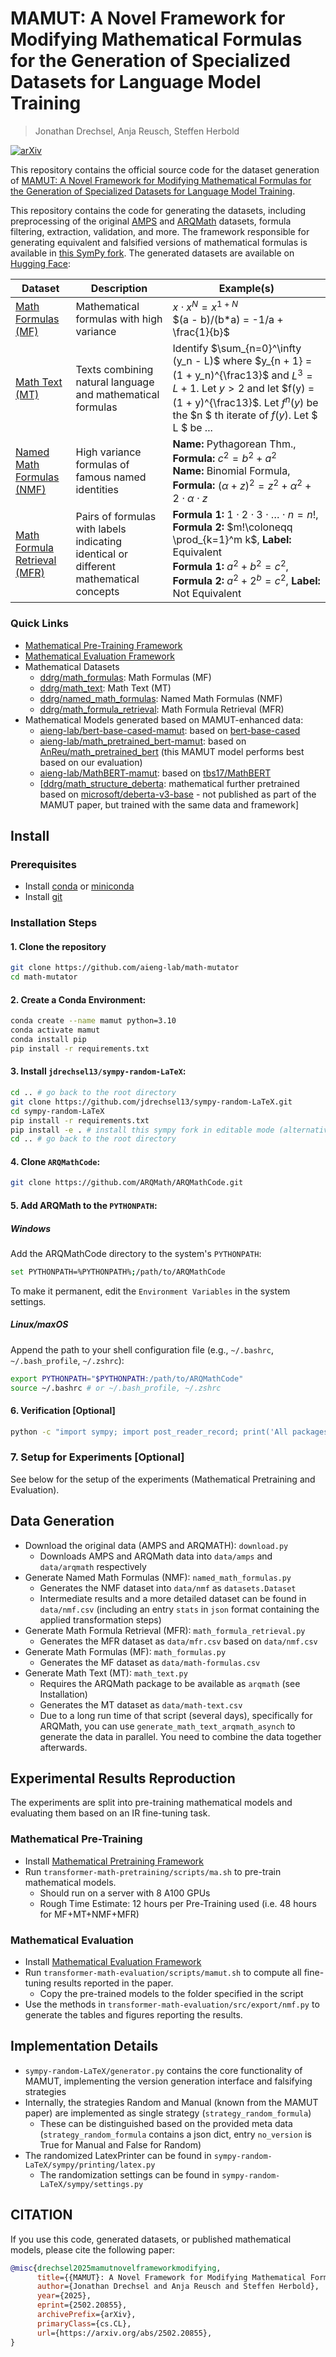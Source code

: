 # MAMUT: A Novel Framework for Modifying Mathematical Formulas for the Generation of Specialized Datasets for Language Model Training
> Jonathan Drechsel, Anja Reusch, Steffen Herbold

[![arXiv](https://img.shields.io/badge/arXiv-2502.20855-B31B1B.svg)](https://arxiv.org/abs/2502.20855)


This repository contains the official source code for the dataset generation of [MAMUT: A Novel Framework for Modifying Mathematical Formulas for the Generation of Specialized Datasets for Language Model Training](https://arxiv.org/abs/2502.20855).

This repository contains the code for generating the datasets, including preprocessing of the original [AMPS](https://github.com/hendrycks/math) and [ARQMath](https://github.com/ARQMath/ARQMathCode) datasets, formula filtering, extraction, validation, and more. The framework responsible for generating equivalent and falsified versions of mathematical formulas is available in [this SymPy fork](https://github.com/jdrechsel13/sympy-random-LaTeX).
The generated datasets are available on [Hugging Face](https://huggingface.co/datasets/ddrg):

| **Dataset**                                                                                 | **Description** | **Example(s)** |
|---------------------------------------------------------------------------------------------|---------------|---------------|
| [Math Formulas (MF)](https://huggingface.co/datasets/ddrg/math_formulas)                    | Mathematical formulas with high variance | $x\cdot x^N = x^{1 + N}$  <br> $(a - b)/(b*a) = -1/a + \frac{1}{b}$ |
| [Math Text (MT)](https://huggingface.co/datasets/ddrg/math_text)                            | Texts combining natural language and mathematical formulas | Identify $\sum_{n=0}^\infty (y_n - L)$ where $y_{n + 1} = (1 + y_n)^{\frac13}$ and $L^3 = L + 1$. Let $y > 2$ and let $f(y) = (1 + y)^{\frac13}$. Let $f^n(y)$ be the $n $ th iterate of $f(y)$. Let $ L $ be ... |
| [Named Math Formulas (NMF)](https://huggingface.co/datasets/ddrg/named_math_formulas)       | High variance formulas of famous named identities | **Name:** Pythagorean Thm., **Formula:** $c^2=b^2+a^2$ <br> **Name:** Binomial Formula, **Formula:** $(\alpha + z)^2 = z^2 + \alpha^2 + 2\cdot \alpha \cdot z$ |
| [Math Formula Retrieval (MFR)](https://huggingface.co/datasets/ddrg/math_formula_retrieval) | Pairs of formulas with labels indicating identical or different mathematical concepts | **Formula 1:** $1\cdot 2\cdot 3 \cdot \ldots \cdot n = n!$, **Formula 2:** $m!\coloneqq \prod_{k=1}^m k$, **Label:** Equivalent <br> **Formula 1:** $a^2+b^2=c^2$, **Formula 2:** $a^2+2^b=c^2$, **Label:** Not Equivalent |

### Quick Links

- [Mathematical Pre-Training Framework](https://github.com/aieng-lab/transformer-math-pretraining)
- [Mathematical Evaluation Framework](https://github.com/aieng-lab/transformer-math-evaluation)
- Mathematical Datasets
  - [ddrg/math_formulas](https://huggingface.co/datasets/ddrg/math_formulas): Math Formulas (MF)
  - [ddrg/math_text](https://huggingface.co/datasets/ddrg/math_text): Math Text (MT)
  - [ddrg/named_math_formulas](https://huggingface.co/datasets/ddrg/named_math_formulas): Named Math Formulas (NMF)
  - [ddrg/math_formula_retrieval](https://huggingface.co/datasets/ddrg/math_formula_retrieval): Math Formula Retrieval (MFR)
- Mathematical Models generated based on MAMUT-enhanced data:
  - [aieng-lab/bert-base-cased-mamut](https://huggingface.co/aieng-lab/bert-base-cased-mamut): based on [bert-base-cased](https://huggingface.co/bert-base-cased) 
  - [aieng-lab/math_pretrained_bert-mamut](https://huggingface.co/aieng-lab/math_pretrained_bert-mamut): based on [AnReu/math_pretrained_bert](https://huggingface.co/AnReu/math_pretrained_bert)  (this MAMUT model performs best based on our evaluation)
  - [aieng-lab/MathBERT-mamut](https://huggingface.co/aieng-lab/MathBERT-mamut): based on [tbs17/MathBERT](https://huggingface.co/tbs17/MathBERT)
  - [[ddrg/math_structure_deberta](https://huggingface.co/ddrg/math_structure_deberta): mathematical further pretrained based on [microsoft/deberta-v3-base](https://huggingface.co/microsoft/deberta-v3-base) - not published as part of the MAMUT paper, but trained with the same data and framework]


## Install

### Prerequisites
- Install [conda](https://docs.conda.io/en/latest/miniconda.html) or [miniconda](https://docs.conda.io/en/latest/miniconda.html)
- Install [git](https://git-scm.com/book/en/v2/Getting-Started-Installing-Git)

### Installation Steps

#### 1. Clone the repository
```bash
git clone https://github.com/aieng-lab/math-mutator
cd math-mutator
```

#### 2. Create a Conda Environment:
```bash
conda create --name mamut python=3.10
conda activate mamut
conda install pip
pip install -r requirements.txt
```

#### 3. Install `jdrechsel13/sympy-random-LaTeX`:
```bash
cd .. # go back to the root directory
git clone https://github.com/jdrechsel13/sympy-random-LaTeX.git
cd sympy-random-LaTeX
pip install -r requirements.txt
pip install -e . # install this sympy fork in editable mode (alternative: add the sympy-random-LaTeX path to the PYTHONPATH)
cd .. # go back to the root directory
```

#### 4. Clone `ARQMathCode`:
```bash
git clone https://github.com/ARQMath/ARQMathCode.git
```
#### 5. Add ARQMath to the `PYTHONPATH`:
##### Windows
Add the ARQMathCode directory to the system's `PYTHONPATH`: 
```bash
set PYTHONPATH=%PYTHONPATH%;/path/to/ARQMathCode
```
To make it permanent, edit the `Environment Variables` in the system settings.
##### Linux/maxOS
Append the path to your shell configuration file (e.g., `~/.bashrc`, `~/.bash_profile`, `~/.zshrc`):
```bash
export PYTHONPATH="$PYTHONPATH:/path/to/ARQMathCode"
source ~/.bashrc # or ~/.bash_profile, ~/.zshrc
```

#### 6. Verification [Optional]
```bash
python -c "import sympy; import post_reader_record; print('All packages are installed correctly')"
```

### 7. Setup for Experiments [Optional]
See below for the setup of the experiments (Mathematical Pretraining and Evaluation).

## Data Generation

- Download the original data (AMPS and ARQMATH): `download.py`
  - Downloads AMPS and ARQMath data into `data/amps` and `data/arqmath` respectively
- Generate Named Math Formulas (NMF): `named_math_formulas.py`
  - Generates the NMF dataset into `data/nmf` as `datasets.Dataset`
  - Intermediate results and a more detailed dataset can be found in `data/nmf.csv` (including an entry `stats` in `json` format containing the applied transformation steps)
- Generate Math Formula Retrieval (MFR): `math_formula_retrieval.py`
  - Generates the MFR dataset as `data/mfr.csv` based on `data/nmf.csv`
- Generate Math Formulas (MF): `math_formulas.py`
  - Generates the MF dataset as `data/math-formulas.csv`
- Generate Math Text (MT): `math_text.py`
  - Requires the ARQMath package to be available as `arqmath` (see Installation)
  - Generates the MT dataset as `data/math-text.csv`
  - Due to a long run time of that script (several days), specifically for ARQMath, you can use `generate_math_text_arqmath_asynch` to generate the data in parallel. You need to combine the data together afterwards.
  

## Experimental Results Reproduction

The experiments are split into pre-training mathematical models and evaluating them based on an IR fine-tuning task.

### Mathematical Pre-Training

- Install [Mathematical Pretraining Framework](https://github.com/aieng-lab/transformer-math-pretraining)
- Run `transformer-math-pretraining/scripts/ma.sh` to pre-train mathematical models.
  - Should run on a server with 8 A100 GPUs
  - Rough Time Estimate: 12 hours per Pre-Training used (i.e. 48 hours for MF+MT+NMF+MFR)

### Mathematical Evaluation

- Install [Mathematical Evaluation Framework](https://github.com/aieng-lab/transformer-math-evaluation)
- Run `transformer-math-evaluation/scripts/mamut.sh` to compute all fine-tuning results reported in the paper.
  - Copy the pre-trained models to the folder specified in the script
- Use the methods in `transformer-math-evaluation/src/export/nmf.py` to generate the tables and figures reporting the results.

## Implementation Details

- `sympy-random-LaTeX/generator.py` contains the core functionality of MAMUT, implementing the version generation interface and falsifying strategies
- Internally, the strategies Random and Manual (known from the MAMUT paper) are implemented as single strategy (`strategy_random_formula`) 
  - These can be distinguished based on the provided meta data (`strategy_random_formula` contains a json dict, entry `no_version` is True for Manual and False for Random)
- The randomized LatexPrinter can be found in `sympy-random-LaTeX/sympy/printing/latex.py` 
  - The randomization settings can be found in `sympy-random-LaTeX/sympy/settings.py`

## CITATION
If you use this code, generated datasets, or published mathematical models, please cite the following paper:
```bibtex
@misc{drechsel2025mamutnovelframeworkmodifying,
      title={{MAMUT}: A Novel Framework for Modifying Mathematical Formulas for the Generation of Specialized Datasets for Language Model Training}, 
      author={Jonathan Drechsel and Anja Reusch and Steffen Herbold},
      year={2025},
      eprint={2502.20855},
      archivePrefix={arXiv},
      primaryClass={cs.CL},
      url={https://arxiv.org/abs/2502.20855}, 
}
```
